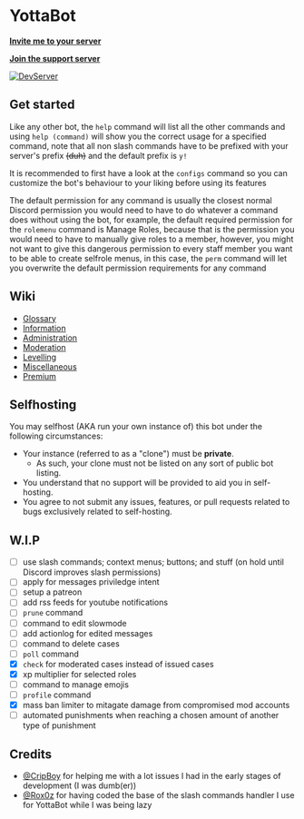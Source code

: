 # YottaBot
**[Invite me to your server](https://discord.com/oauth2/authorize?client_id=371902120561082368&permissions=2147483647&scope=bot+applications.commands)**

**[Join the support server](https://discord.gg/eNcsvsy)**

[![DevServer](https://discordapp.com/api/guilds/476244157245947904/widget.png?style=shield)](https://discord.gg/eNcsvsy)

## Get started
Like any other bot, the `help` command will list all the other commands and using `help (command)` will show you the correct usage for a specified command, note that all non slash commands have to be prefixed with your server's prefix ~~(duh)~~ and the default prefix is `y!`

It is recommended to first have a look at the `configs` command so you can customize the bot's behaviour to your liking before using its features

The default permission for any command is usually the closest normal Discord permission you would need to have to do whatever a command does without using the bot, for example, the default required permission for the `rolemenu` command is Manage Roles, because that is the permission you would need to have to manually give roles to a member, however, you might not want to give this dangerous permission to every staff member you want to be able to create selfrole menus, in this case, the `perm` command will let you overwrite the default permission requirements for any command

## Wiki
* [Glossary](https://github.com/HordLawk/YottaBot/wiki/Glossary)
* [Information](https://github.com/HordLawk/YottaBot/wiki/Information)
* [Administration](https://github.com/HordLawk/YottaBot/wiki/Administration)
* [Moderation](https://github.com/HordLawk/YottaBot/wiki/Moderation)
* [Levelling](https://github.com/HordLawk/YottaBot/wiki/Levelling)
* [Miscellaneous](https://github.com/HordLawk/YottaBot/wiki/Miscellaneous)
* [Premium](https://github.com/HordLawk/YottaBot/wiki/Premium)

## Selfhosting
You may selfhost (AKA run your own instance of) this bot under the following circumstances:
- Your instance (referred to as a "clone") must be **private**.
    - As such, your clone must not be listed on any sort of public bot listing.
- You understand that no support will be provided to aid you in self-hosting.
- You agree to not submit any issues, features, or pull requests related to bugs exclusively related to self-hosting.

## W.I.P
- [ ] use slash commands; context menus; buttons; and stuff (on hold until Discord improves slash permissions)
- [ ] apply for messages priviledge intent
- [ ] setup a patreon
- [ ] add rss feeds for youtube notifications
- [ ] `prune` command
- [ ] command to edit slowmode
- [ ] add actionlog for edited messages
- [ ] command to delete cases
- [ ] `poll` command
- [x] `check` for moderated cases instead of issued cases
- [x] xp multiplier for selected roles
- [ ] command to manage emojis
- [ ] `profile` command
- [x] mass ban limiter to mitagate damage from compromised mod accounts
- [ ] automated punishments when reaching a chosen amount of another type of punishment

## Credits
- [@CripBoy](https://github.com/CripBoy) for helping me with a lot issues I had in the early stages of development (I was dumb(er))
- [@Rox0z](https://github.com/Rox0z) for having coded the base of the slash commands handler I use for YottaBot while I was being lazy